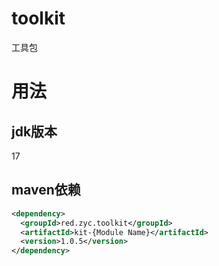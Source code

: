 # toolkit
工具包
# 用法
## jdk版本
17
## maven依赖
```xml
<dependency>
  <groupId>red.zyc.toolkit</groupId>
  <artifactId>kit-{Module Name}</artifactId>
  <version>1.0.5</version>
</dependency>
